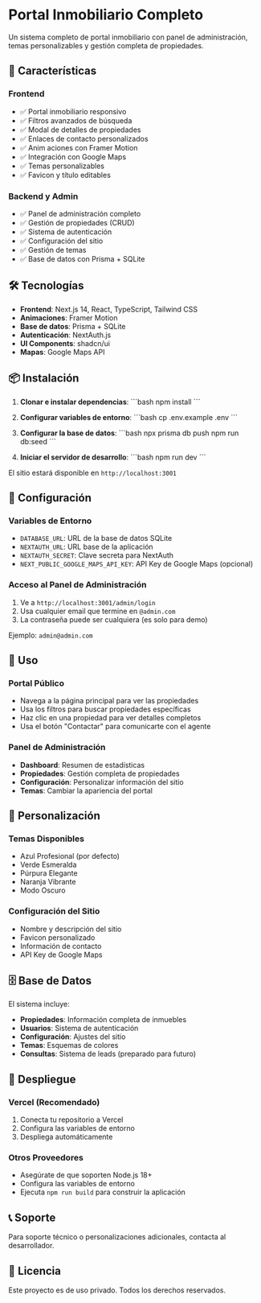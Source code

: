 # Portal Inmobiliario Completo

Un sistema completo de portal inmobiliario con panel de administración, temas personalizables y gestión completa de propiedades.

## 🚀 Características

### Frontend
- ✅ Portal inmobiliario responsivo
- ✅ Filtros avanzados de búsqueda
- ✅ Modal de detalles de propiedades
- ✅ Enlaces de contacto personalizados
- ✅ Anim aciones con Framer Motion
- ✅ Integración con Google Maps
- ✅ Temas personalizables
- ✅ Favicon y título editables

### Backend y Admin
- ✅ Panel de administración completo
- ✅ Gestión de propiedades (CRUD)
- ✅ Sistema de autenticación
- ✅ Configuración del sitio
- ✅ Gestión de temas
- ✅ Base de datos con Prisma + SQLite

## 🛠️ Tecnologías

- **Frontend**: Next.js 14, React, TypeScript, Tailwind CSS
- **Animaciones**: Framer Motion
- **Base de datos**: Prisma + SQLite
- **Autenticación**: NextAuth.js
- **UI Components**: shadcn/ui
- **Mapas**: Google Maps API

## 📦 Instalación

1. **Clonar e instalar dependencias**:
\`\`\`bash
npm install
\`\`\`

2. **Configurar variables de entorno**:
\`\`\`bash
cp .env.example .env
\`\`\`

3. **Configurar la base de datos**:
\`\`\`bash
npx prisma db push
npm run db:seed
\`\`\`

4. **Iniciar el servidor de desarrollo**:
\`\`\`bash
npm run dev
\`\`\`

El sitio estará disponible en `http://localhost:3001`

## 🔧 Configuración

### Variables de Entorno

- `DATABASE_URL`: URL de la base de datos SQLite
- `NEXTAUTH_URL`: URL base de la aplicación
- `NEXTAUTH_SECRET`: Clave secreta para NextAuth
- `NEXT_PUBLIC_GOOGLE_MAPS_API_KEY`: API Key de Google Maps (opcional)

### Acceso al Panel de Administración

1. Ve a `http://localhost:3001/admin/login`
2. Usa cualquier email que termine en `@admin.com`
3. La contraseña puede ser cualquiera (es solo para demo)

Ejemplo: `admin@admin.com`

## 📱 Uso

### Portal Público
- Navega a la página principal para ver las propiedades
- Usa los filtros para buscar propiedades específicas
- Haz clic en una propiedad para ver detalles completos
- Usa el botón "Contactar" para comunicarte con el agente

### Panel de Administración
- **Dashboard**: Resumen de estadísticas
- **Propiedades**: Gestión completa de propiedades
- **Configuración**: Personalizar información del sitio
- **Temas**: Cambiar la apariencia del portal

## 🎨 Personalización

### Temas Disponibles
- Azul Profesional (por defecto)
- Verde Esmeralda
- Púrpura Elegante
- Naranja Vibrante
- Modo Oscuro

### Configuración del Sitio
- Nombre y descripción del sitio
- Favicon personalizado
- Información de contacto
- API Key de Google Maps

## 🗄️ Base de Datos

El sistema incluye:
- **Propiedades**: Información completa de inmuebles
- **Usuarios**: Sistema de autenticación
- **Configuración**: Ajustes del sitio
- **Temas**: Esquemas de colores
- **Consultas**: Sistema de leads (preparado para futuro)

## 🚀 Despliegue

### Vercel (Recomendado)
1. Conecta tu repositorio a Vercel
2. Configura las variables de entorno
3. Despliega automáticamente

### Otros Proveedores
- Asegúrate de que soporten Node.js 18+
- Configura las variables de entorno
- Ejecuta `npm run build` para construir la aplicación

## 📞 Soporte

Para soporte técnico o personalizaciones adicionales, contacta al desarrollador.

## 📄 Licencia

Este proyecto es de uso privado. Todos los derechos reservados.
